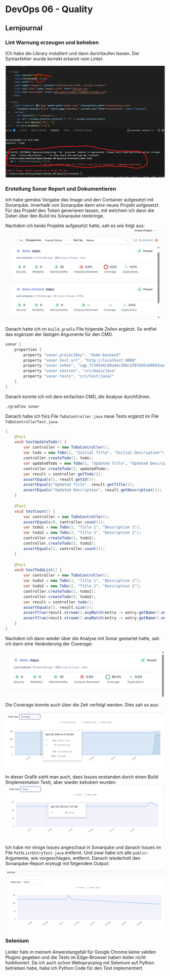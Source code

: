 # DevOps 06 - Quality

## Lernjournal

### Lint Warnung erzeugen und beheben

ICh habe die Library installiert und dann durchlaufen lassen. Der Syntaxfehler wurde korrekt erkannt vom Linter.

![Lint Warning Example](assets/npm_run_linter_out.png)


### Erstellung Sonar Report und Dokumentieren

Ich habe gemäss Vorgabe das Image und den Container aufgesetzt mit Sonarqube.
Innerhalb von Sonarqube dann eine neues Projekt aufgesetzt. Für das Projekt den Token generieren lassen, mit welchem ich dann die Daten über den Build ins Sonarqube reinbringe.

Nachdem ich beide Projekte aufgesetzt hatte, sah es wie folgt aus:
![sonar setup](assets/sonarqube_working_backend_frontend.png)



Danach hatte ich im `build.gradle` File folgende Zeilen ergänzt. So entfiel das ergänzen der lästigen Argumente für den CMD.

```kts
sonar {
    properties {
        property "sonar.projectKey", "demo-backend"
        property "sonar.host.url", "http://localhost:9000"
        property "sonar.token", "sqp_7c395d4c08a44c760cdf07b95168093ea4844ad5"
		property "sonar.sources", "src/main/java"
        property "sonar.tests", "src/test/java/"
    }
}
```

Danach konnte ich mit dem einfachen CMD, die Analyse durchführen.

```bash
./gradlew sonar  
```

Danach habe ich fürs File `ToDoController.java` neue Tests ergänzt im File `ToDoControllerTest.java`.


```java
{
    @Test
    void testUpdateTodo() {
        var controller = new ToDoController();
        var todo = new ToDo(1, "Initial Title", "Initial Description");
        controller.createTodo(1, todo);
        var updatedTodo = new ToDo(1, "Updated Title", "Updated Description");
        controller.createTodo(1, updatedTodo);
        var result = controller.getTodo(1);
        assertEquals(1, result.getId());
        assertEquals("Updated Title", result.getTitle());
        assertEquals("Updated Description", result.getDescription());
    }

    @Test
    void testCount() {
        var controller = new ToDoController();
        assertEquals(0, controller.count());
        var todo1 = new ToDo(1, "Title 1", "Description 1");
        var todo2 = new ToDo(2, "Title 2", "Description 2");
        controller.createTodo(1, todo1);
        controller.createTodo(2, todo2);
        assertEquals(2, controller.count());
    }

    @Test
    void testTodoList() {
        var controller = new ToDoController();
        var todo1 = new ToDo(1, "Title 1", "Description 1");
        var todo2 = new ToDo(2, "Title 2", "Description 2");
        controller.createTodo(1, todo1);
        controller.createTodo(2, todo2);
        var result = controller.todo();
        assertEquals(2, result.size());
        assertTrue(result.stream().anyMatch(entry -> entry.getName().equals("Title 1")));
        assertTrue(result.stream().anyMatch(entry -> entry.getName().equals("Title 2")));
    }
}
```

Nachdem ich dann wieder über die Analyse mit Sonar gestartet hatte, sah ich dann eine Veränderung der Coverage: 

![sonar setup](assets/sonarqube_backend_coverage.png)

Die Coverage konnte auch über die Zeit verfolgt werden. Dies sah so aus:

![sonar setup](assets/sonarqube_backend_coverage_plot.png)


In dieser Grafik sieht man auch, dass Issues enstanden durch einen Build (Implementation Test), aber wieder behoben wurden: 
![sonar setup](assets/sonarqube_backend_issues_plot.png)


Ich habe mir einige Issues angeschaut in Sonarqube und danach Issues im File `PathListEntryTest.java` entfernt. Und zwar habe ich alle `public`-Argumente, wie vorgeschlagen, entfernt. Danach wiederholt den Sonarqube-Report erzeugt mit folgendem Output:

![sonar setup](assets/sonarqube_backend_issues_reduced.png)


### Selenium

Leider hats in meinem Anwendungsfall für Google Chrome keine validen Plugins gegeben und die Tests im Edge-Browser haben leider nicht funktioniert. Da ich auch schon Webspracping mit Selenium auf Python betrieben habe, habe ich Python Code für den Test implementiert.





